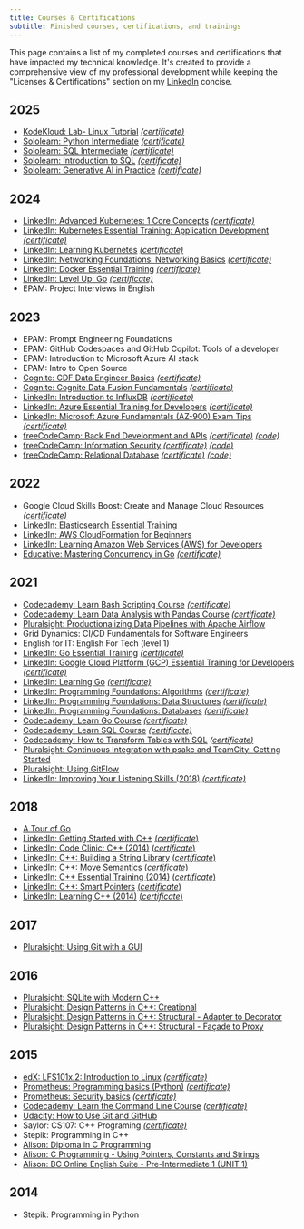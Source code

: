 ```yaml
---
title: Courses & Certifications
subtitle: Finished courses, certifications, and trainings
---
```


This page contains a list of my completed courses and certifications that have impacted my technical knowledge.
It's created to provide a comprehensive view of my professional development while keeping the "Licenses & Certifications" section on my [LinkedIn](https://www.linkedin.com/in/alexandear/) concise.

## 2025

- [KodeKloud: Lab- Linux Tutorial](https://learn.kodekloud.com/courses/lab-linux-tutorial) [*(certificate)*](https://learn.kodekloud.com/certificate/c2a85b0f-e1c3-4d5a-a172-8385b14f9c72)
- [Sololearn: Python Intermediate](https://www.sololearn.com/en/learn/courses/python-intermediate) [*(certificate)*](./../../doc/certificates/sololearn/Python_Intermediate_fc95abf4-90b4-4367-838f-ee0714c8acf4.pdf)
- [Sololearn: SQL Intermediate](https://www.sololearn.com/en/learn/courses/sql-intermediate) [*(certificate)*](./../../doc/certificates/sololearn/SQL_Intermediate_8aeb549a-6137-418e-9506-7d681b98d3ff.pdf)
- [Sololearn: Introduction to SQL](https://www.sololearn.com/en/learn/courses/sql-introduction) [*(certificate)*](./../../doc/certificates/sololearn/Introduction_to_SQL_9f78e421-1c25-4037-a125-4c91210cb5a5.pdf)
- [Sololearn: Generative AI in Practice](https://www.sololearn.com/en/learn/courses/genai-in-practice) [*(certificate)*](./../../doc/certificates/sololearn/Generative_AI_in_Practice_b742153f-9158-400b-8108-4d08bbbefae8.pdf)

## 2024

- [LinkedIn: Advanced Kubernetes: 1 Core Concepts](https://www.linkedin.com/learning/advanced-kubernetes-1-core-concepts) [*(certificate)*](https://www.linkedin.com/learning/certificates/d6d7f84555e9ba61262228104e6f83af7f3df1329333ad14ff4c38f9d336a518)
- [LinkedIn: Kubernetes Essential Training: Application Development](https://www.linkedin.com/learning/kubernetes-essential-training-application-development) [*(certificate)*](https://www.linkedin.com/learning/certificates/e9123a7b7c689db8ba45949cbf4934dbf7958855a628f949fcd1775605a735d1)
- [LinkedIn: Learning Kubernetes](https://www.linkedin.com/learning/learning-kubernetes-16086900) [*(certificate)*](https://www.linkedin.com/learning/certificates/d087b02a9237c52e243b4623b251994423e27a6806cf76ab30eac87a96bb9cb5)
- [LinkedIn: Networking Foundations: Networking Basics](https://www.linkedin.com/learning/networking-foundations-networking-basics) [*(certificate)*](https://www.linkedin.com/learning/certificates/54bf3adc4643ef628e7a717a1d3bc2cd2d1733fe8ea3893c6da4aed423a05f54)
- [LinkedIn: Docker Essential Training](https://www.linkedin.com/learning/docker-essential-training) [*(certificate)*](https://www.linkedin.com/learning/certificates/e6c2db71aa16a26b0f5af95af276622e06fd731f45c1d54d671e9e86c43f49bd)
- [LinkedIn: Level Up: Go](https://www.linkedin.com/learning/level-up-go) [*(certificate)*](https://www.linkedin.com/learning/certificates/c321b4737def67414b835c220515fd13cb1b1b496276278a23f6881c8fc9d943)
- EPAM: Project Interviews in English

## 2023

- EPAM: Prompt Engineering Foundations
- EPAM: GitHub Codespaces and GitHub Copilot: Tools of a developer
- EPAM: Introduction to Microsoft Azure AI stack
- EPAM: Intro to Open Source
- [Cognite: CDF Data Engineer Basics](https://learn.cognite.com/data-engineer-basics-integrations-assessment) [*(certificate)*](https://verify.skilljar.com/c/dkn826uf5fdq)
- [Cognite: Cognite Data Fusion Fundamentals](https://learn.cognite.com/cdf-fundamentals-assessment) [*(certificate)*](https://verify.skilljar.com/c/ejt6ys6qpcs2)
- [LinkedIn: Introduction to InfluxDB](https://www.linkedin.com/learning/influxdb-for-time-series-data-ingest-analyze-and-visualize-data-19238566) [*(certificate)*](https://www.linkedin.com/learning/certificates/e70a4caa2f930239e9b0d10c6d229821ab7e36ec94db0e8e9cd0adb65963adbd)
- [LinkedIn: Azure Essential Training for Developers](https://www.linkedin.com/learning/azure-essential-training-for-developers) [*(certificate)*](https://www.linkedin.com/learning/certificates/c7f6fa37698be8fc07d2f02f668ee8e8e9314b0a44bf7e9d0e3782ba6da956ad)
- [LinkedIn: Microsoft Azure Fundamentals (AZ-900) Exam Tips](https://www.linkedin.com/learning/microsoft-azure-fundamentals-az-900-exam-tips) [*(certificate)*](https://www.linkedin.com/learning/certificates/5c9021c463882c3ebed92b6a8781fa4a404e8de52a534aeeb88e08470ff21e9b)
- [freeCodeCamp: Back End Development and APIs](https://www.freecodecamp.org/learn/back-end-development-and-apis/) [*(certificate)*](https://www.freecodecamp.org/certification/alexandear/back-end-development-and-apis) [*(code)*](https://github.com/alexandear/freeCodeCamp/tree/main/backend-development)
- [freeCodeCamp: Information Security](https://www.freecodecamp.org/learn/information-security/) [*(certificate)*](https://www.freecodecamp.org/certification/alexandear/information-security-v7) [*(code)*](https://github.com/alexandear/freeCodeCamp/tree/main/information-security)
- [freeCodeCamp: Relational Database](https://www.freecodecamp.org/learn/relational-database/) [*(certificate)*](https://www.freecodecamp.org/certification/alexandear/relational-database-v8) [*(code)*](https://github.com/alexandear/freeCodeCamp/tree/main/relational-database)

## 2022

- Google Cloud Skills Boost: Create and Manage Cloud Resources [*(certificate)*](https://www.cloudskillsboost.google/public_profiles/289497b8-b9ea-47a9-9549-587ac9a1efae/badges/2697066)
- [LinkedIn: Elasticsearch Essential Training](https://www.linkedin.com/learning/elasticsearch-essential-training)
- [LinkedIn: AWS CloudFormation for Beginners](https://www.linkedin.com/learning/learning-aws-cloudformation)
- [LinkedIn: Learning Amazon Web Services (AWS) for Developers](https://www.linkedin.com/learning/learning-amazon-web-services-aws-for-developers-2)
- [Educative: Mastering Concurrency in Go](https://www.educative.io/courses/mastering-concurrency-in-go) [*(certificate)*](https://www.educative.io/verify-certificate/MjprXLC9JX4PwAy6xFRoM633Q0mZTZ)

## 2021

- [Codecademy: Learn Bash Scripting Course](https://www.codecademy.com/learn/bash-scripting) [*(certificate)*](https://www.codecademy.com/profiles/oleksandrRedko6704600618/certificates/37c55263a9f1b1f7603f7551c293ecbd)
- [Codecademy: Learn Data Analysis with Pandas Course](https://www.codecademy.com/learn/data-processing-pandas) [*(certificate)*](https://www.codecademy.com/profiles/oleksandrRedko6704600618/certificates/95dd3ed417d7d6c449afffc6401b310a)
- [Pluralsight: Productionalizing Data Pipelines with Apache Airflow](https://www.pluralsight.com/courses/productionalizing-data-pipelines-apache-airflow)
- Grid Dynamics: CI/CD Fundamentals for Software Engineers
- English for IT: English For Tech (level 1)
- [LinkedIn: Go Essential Training](https://www.linkedin.com/learning/go-essential-training-2018) [*(certificate)*](https://www.linkedin.com/learning/certificates/e7e3ba983f02a9a021b065464004da1da30fec9b3f60afeb6da0882e0ab7b926?trk=backfilled_certificate)
- [LinkedIn: Google Cloud Platform (GCP) Essential Training for Developers](https://www.linkedin.com/learning/google-cloud-platform-gcp-essential-training-for-developers) [*(certificate)*](https://www.linkedin.com/learning/certificates/3c9d868408e19be62e8cd6bc709dea1bfdbea93a51c1238e6788b24147e78d6d)
- [LinkedIn: Learning Go](https://www.linkedin.com/learning/learning-go-2021) [*(certificate)*](https://www.linkedin.com/learning/certificates/c9bc0bac9ed2769cb6bbbd2b39e152d868bc89d1119a97b966183adbaba8e0fc)
- [LinkedIn: Programming Foundations: Algorithms](https://www.linkedin.com/learning/programming-foundations-algorithms-2018) [*(certificate)*](https://www.linkedin.com/learning/certificates/08d9aeeedd2673fc1498fedc64835ef92ec52f53ffda4f7165578ca3fcc032f9)
- [LinkedIn: Programming Foundations: Data Structures](https://www.linkedin.com/learning/programming-foundations-data-structures-2019) [*(certificate)*](https://www.linkedin.com/learning/certificates/4f3f0d039667fcfce3a59bfa587deb5ef042a8dcf9a5a5b2e918ccb7fab44ef2)
- [LinkedIn: Programming Foundations: Databases](https://www.linkedin.com/learning/programming-foundations-databases-2) [*(certificate)*](https://www.linkedin.com/learning/certificates/9e25ea8055923676f479ca3337e73e5acaa5a0a12904496cb3c8459168660283)
- [Codecademy: Learn Go Course](https://www.codecademy.com/learn/learn-go) [*(certificate)*](https://www.codecademy.com/profiles/alexandear/certificates/60773d2e920679c8e46ff634b9ed2e6e)
- [Codecademy: Learn SQL Course](https://www.codecademy.com/learn/learn-sql) [*(certificate)*](https://www.codecademy.com/profiles/alexandear/certificates/042a4e5884e3eb6ea1f2a12be6abb851)
- [Codecademy: How to Transform Tables with SQL](https://www.codecademy.com/enrolled/courses/sql-table-transformation) [*(certificate)*](https://www.codecademy.com/profiles/alexandear/certificates/e5a7d252b2274abca4ea306d5fa4b4b6)
- [Pluralsight: Continuous Integration with psake and TeamCity: Getting Started](https://www.pluralsight.com/library/courses/continuous-integration-psake-teamcity-getting-started)
- [Pluralsight: Using GitFlow](https://www.pluralsight.com/library/courses/using-gitflow)
- [LinkedIn: Improving Your Listening Skills (2018)](https://www.linkedin.com/learning/improving-your-listening-skills-2018) [*(certificate)*](https://www.linkedin.com/learning/certificates/6c7c51f5d2557bd9b11468bcc02d855e4040a3df7e7c757962ff524eaddbd230)

## 2018

- [A Tour of Go](https://go.dev/tour)
- [LinkedIn: Getting Started with C++](https://www.linkedin.com/learning/paths/getting-started-with-c-plus-plus) [(*certificate*)](https://www.linkedin.com/learning/certificates/360ca8fdae247856f3d462074d619e20ff88c421257c1a353805303c592f3365)
- [LinkedIn: Code Clinic: C++ (2014)](https://www.linkedin.com/learning/code-clinic-c-plus-plus-2014) [(*certificate*)](https://www.linkedin.com/learning/certificates/21368f481037173ec9b0f99ca8db0685292276548982c6f07718349e66a5cb09)
- [LinkedIn: C++: Building a String Library](https://www.linkedin.com/learning/c-plus-plus-building-a-string-library) [(*certificate*)](https://www.linkedin.com/learning/certificates/0c3f4ad9eca128776f47a332077010fba9d1bee63dfcb5fbd7c77ea4a7c76a83)
- [LinkedIn: C++: Move Semantics](https://www.linkedin.com/learning/c-plus-plus-move-semantics) [(*certificate*)](https://www.linkedin.com/learning/certificates/f30a4837d8d660b2552e6f855d3dd343119317a16f02729659e887e9667f400b)
- [LinkedIn: C++ Essential Training (2014)](https://www.linkedin.com/learning/c-plus-plus-essential-training-2014) [(*certificate*)](https://www.linkedin.com/learning/certificates/740c38ae6c057b696d1b27e415a19bac4aa1a2430f56c1775d0d2298c1d072a1)
- [LinkedIn: C++: Smart Pointers](hhttps://www.linkedin.com/learning/c-plus-plus-smart-pointers) [(*certificate*)](https://www.linkedin.com/learning/certificates/7829232e2957142ebebf2d982eefa5c1357357f49ce202cb85426074966251d5)
- [LinkedIn: Learning C++ (2014)](https://www.linkedin.com/learning/learning-c-plus-plus-2014) [(*certificate*)](https://www.linkedin.com/learning/certificates/65432529dd902d7cad7a472d58a70bdee876c1c53bfdaed039634144d62b13a6)

## 2017

- [Pluralsight: Using Git with a GUI](https://www.pluralsight.com/library/courses/git-using-gui)

## 2016

- [Pluralsight: SQLite with Modern C++](https://app.pluralsight.com/library/courses/sqlite-modern-cplusplus/table-of-contents)
- [Pluralsight: Design Patterns in C++: Creational](https://app.pluralsight.com/library/courses/design-patterns-cpp-creational/table-of-contents)
- [Pluralsight: Design Patterns in C++: Structural - Adapter to Decorator](https://app.pluralsight.com/library/courses/design-patterns-cpp-structural-adapter-decorator/table-of-contents)
- [Pluralsight: Design Patterns in C++: Structural - Façade to Proxy](https://app.pluralsight.com/library/courses/design-patterns-cpp-structural-facade-proxy/table-of-contents)

## 2015

- [edX: LFS101x.2: Introduction to Linux](https://www.edx.org/learn/linux/the-linux-foundation-introduction-to-linux) [*(certificate)*](https://verify.edx.org/cert/26be48d79e194fdf9d74bb4346cde471)
- [Prometheus: Programming basics (Python)](https://prometheus.org.ua/prometheus-free/programming-basics/) [*(certificate)*](https://certs.prometheus.org.ua/downloads/980b47871d0949bdb42a180656780831/Certificate.pdf)
- [Prometheus: Security basics](https://prometheus.org.ua/prometheus-free/info-security-basics/) [*(certificate)*](https://certs.prometheus.org.ua/downloads/666c791ffc4a4927ac3e5527f104d53a/Certificate.pdf)
- [Codecademy: Learn the Command Line Course](https://www.codecademy.com/learn/learn-the-command-line) [*(certificate)*](https://www.codecademy.com/profiles/alexandear/certificates/c87ba0541f8be78bc2f4ba1128233f6f)
- [Udacity: How to Use Git and GitHub](https://www.udacity.com/course/how-to-use-git-and-github--ud775)
- Saylor: CS107: C++ Programing [*(certificate)*](./../../doc/certificates/saylor.org/Course_Completion_Certificate_CS107_C_Programming.pdf)
- Stepik: Programming in C++
- [Alison: Diploma in C Programming](https://alison.com/course/diploma-in-c-programming-old)
- [Alison: C Programming - Using Pointers, Constants and Strings](https://alison.com/course/c-programming-using-pointers-constants-and-strings-old)
- [Alison: BC Online English Suite - Pre-Intermediate 1 (UNIT 1)](https://alison.com/course/bc-pre-intermediate-1-unit-1-old)

## 2014

- Stepik: Programming in Python
